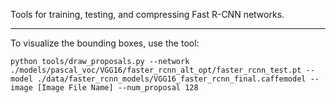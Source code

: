 Tools for training, testing, and compressing Fast R-CNN networks.

----

To visualize the bounding boxes, use the tool:

```
python tools/draw_proposals.py --network ./models/pascal_voc/VGG16/faster_rcnn_alt_opt/faster_rcnn_test.pt --model ./data/faster_rcnn_models/VGG16_faster_rcnn_final.caffemodel --image [Image File Name] --num_proposal 128
```
